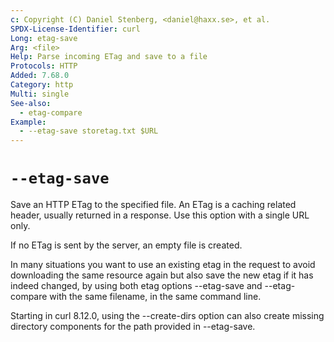 ```yaml
---
c: Copyright (C) Daniel Stenberg, <daniel@haxx.se>, et al.
SPDX-License-Identifier: curl
Long: etag-save
Arg: <file>
Help: Parse incoming ETag and save to a file
Protocols: HTTP
Added: 7.68.0
Category: http
Multi: single
See-also:
  - etag-compare
Example:
  - --etag-save storetag.txt $URL
---
```


# `--etag-save`

Save an HTTP ETag to the specified file. An ETag is a caching related header,
usually returned in a response. Use this option with a single URL only.

If no ETag is sent by the server, an empty file is created.

In many situations you want to use an existing etag in the request to avoid
downloading the same resource again but also save the new etag if it has
indeed changed, by using both etag options --etag-save and --etag-compare with
the same filename, in the same command line.

Starting in curl 8.12.0, using the --create-dirs option can also create
missing directory components for the path provided in --etag-save.
